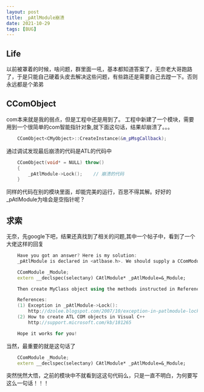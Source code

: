```yaml
---
layout: post
title: _pAtlModule崩溃
date: 2021-10-29
tags: [BUG]
---
```


## Life
以前被罩着的时候，啥问题，群里面一吼，基本都知道答案了，无奈老大哥跑路了，于是只能自己硬着头皮去解决这些问题，有些路还是需要自己去蹚一下。否则永远都是个弟弟


## CComObject
com本来就是我的弱点，但是工程中还是用到了。
工程中新建了一个模块，需要用到一个很简单的com智能指针对象,就下面这句话，结果却崩溃了。。。
```c++
    CComObject<CMyObject>::CreateInstance(&m_pMsgCallback);
```

通过调试发现最后崩溃的代码是ATL的代码中
```c++
    CComObject(void* = NULL) throw()
    {
        _pAtlModule->Lock();    // 崩溃的代码
    }
```

同样的代码在别的模块里面，却能完美的运行，百思不得其解。好好的_pAtlModule为啥会是空指针呢？

## 求索
无奈，先google下吧，结果还真找到了相关的问题,其中一个帖子中，看到了一个大佬这样的回复
```c++
    Have you got an answer? Here is my solution:
    _pAtlModule is declared in <atlbase.h>. We should supply a CComModule object and assign to it. So in your main.cpp or the file where you create MyClass ATL object, put this code at the front:

    CComModule _Module;
    extern __declspec(selectany) CAtlModule* _pAtlModule=&_Module;

    Then create MyClass object using the methods instructed in Reference (2) below.

    References:
    (1) Exception in _pAtlModule->Lock():
        http://dzolee.blogspot.com/2007/10/exception-in-patlmodule-lock.html
    (2) How to create ATL COM objects in Visual C++
        http://support.microsoft.com/kb/181265

    Hope it works for you!
```

当然，最重要的就是这句话了
```c++
    CComModule _Module;
    extern __declspec(selectany) CAtlModule* _pAtlModule=&_Module;
```

突然恍然大悟，之前的模块中不就看到这这句代码么，只是一直不明白，为何要写这么一句话！！！